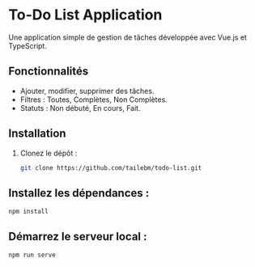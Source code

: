 # To-Do List Application

Une application simple de gestion de tâches développée avec Vue.js et TypeScript.

## Fonctionnalités
- Ajouter, modifier, supprimer des tâches.
- Filtres : Toutes, Complètes, Non Complètes.
- Statuts : Non débuté, En cours, Fait.

## Installation
1. Clonez le dépôt :
   ```bash
   git clone https://github.com/tailebm/todo-list.git

## Installez les dépendances :
```
npm install
```

## Démarrez le serveur local :
```
npm run serve
```
